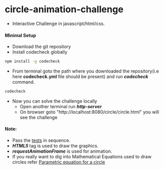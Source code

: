 # circle-animation-challenge
- Interactive Challenge in javascript/html/css.
#### Minimal Setup 
- Download the git repository
- Install codecheck globally
```bash 
npm install -g codecheck
```
- From terminal goto the path where you downloaded the repository(i.e here **codecheck.yml** file should be present) and run ***codecheck*** command.
```bash
codecheck
```
- Now you can solve the challenge locally 
    - Open another terminal run ***http-server*** 
    - On browser goto "http://localhost:8080/circle/circle.html" you will see the challenge

#### Note:
- Pass the [tests](spec/challengeSpec.js)  in sequence.
- ***HTML5 <canvas>*** tag is used to draw the graphics.
- ***requestAnimationFrame*** is used for animation.
- If you really want to dig into Mathematical Equations used to draw circles refer [Parametric equation for a circle](https://en.wikipedia.org/wiki/Circle#Equations)
